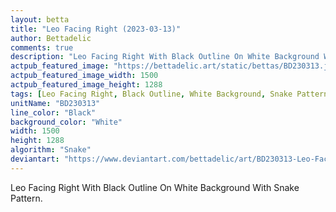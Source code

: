```yaml
---
layout: betta
title: "Leo Facing Right (2023-03-13)"
author: Bettadelic
comments: true
description: "Leo Facing Right With Black Outline On White Background With Snake Pattern."
actpub_featured_image: "https://bettadelic.art/static/bettas/BD230313.jpg"
actpub_featured_image_width: 1500
actpub_featured_image_height: 1288
tags: [Leo Facing Right, Black Outline, White Background, Snake Pattern, March 2023]
unitName: "BD230313"
line_color: "Black"
background_color: "White"
width: 1500
height: 1288
algorithm: "Snake"
deviantart: "https://www.deviantart.com/bettadelic/art/BD230313-Leo-Facing-Right-2023-03-13-953503532"
---
```


Leo Facing Right With Black Outline On White Background With Snake Pattern.
